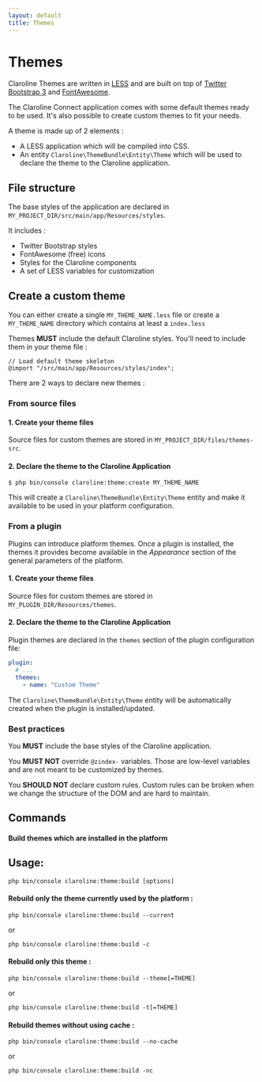 ```yaml
---
layout: default
title: Themes
---
```


# Themes

Claroline Themes are written in [LESS](https://lesscss.org/) and are built on top of [Twitter Bootstrap 3](https://getbootstrap.com/docs/3.3) 
and [FontAwesome](https://fontawesome.com/).

The Claroline Connect application comes with some default themes ready to be used. 
It's also possible to create custom themes to fit your needs.

A theme is made up of 2 elements :
- A LESS application which will be compiled into CSS.
- An entity `Claroline\ThemeBundle\Entity\Theme` which will be used to declare the theme to the Claroline application.

## File structure

The base styles of the application are declared in `MY_PROJECT_DIR/src/main/app/Resources/styles`.

It includes :
- Twitter Bootstrap styles
- FontAwesome (free) icons
- Styles for the Claroline components
- A set of LESS variables for customization

## Create a custom theme

You can either create a single `MY_THEME_NAME.less` file 
or create a `MY_THEME_NAME` directory which contains at least a `index.less`

Themes **MUST** include the default Claroline styles. 
You'll need to include them in your theme file :

```less
// Load default theme skeleton
@import "/src/main/app/Resources/styles/index";
```

There are 2 ways to declare new themes :

### From source files

#### 1. Create your theme files

Source files for custom themes are stored in `MY_PROJECT_DIR/files/themes-src`. 

#### 2. Declare the theme to the Claroline Application

```
$ php bin/console claroline:theme:create MY_THEME_NAME
```

This will create a `Claroline\ThemeBundle\Entity\Theme` entity and make it available to be used
in your platform configuration. 

### From a plugin

Plugins can introduce platform themes. Once a plugin is installed, the themes
it provides become available in the *Appearance* section of the general 
parameters of the platform.

#### 1. Create your theme files

Source files for custom themes are stored in `MY_PLUGIN_DIR/Resources/themes`.

#### 2. Declare the theme to the Claroline Application

Plugin themes are declared in the `themes` section of the plugin configuration file:

```yml
plugin:
  # ...
  themes:
    - name: "Custom Theme"
```

The `Claroline\ThemeBundle\Entity\Theme` entity will be automatically created when the plugin is installed/updated.

### Best practices

You **MUST** include the base styles of the Claroline application.

You **MUST NOT** override `@zindex-` variables.
Those are low-level variables and are not meant to be customized by themes.

You **SHOULD NOT** declare custom rules.
Custom rules can be broken when we change the structure of the DOM and are hard to maintain.

## Commands
#### Build themes which are installed in the platform

## Usage:

``php bin/console claroline:theme:build [options]``

#### Rebuild only the theme currently used by the platform :

``php bin/console claroline:theme:build --current`` 

or 

``php bin/console claroline:theme:build -c``

#### Rebuild only this theme :

``php bin/console claroline:theme:build --theme[=THEME]`` 

or 

``php bin/console claroline:theme:build -t[=THEME]``

#### Rebuild themes without using cache :

``php bin/console claroline:theme:build --no-cache`` 

or 

``php bin/console claroline:theme:build -nc``
